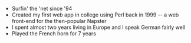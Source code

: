  * Surfin' the 'net since '94
 * Created my first web app in college using Perl back in 1999 -- a web front-end for the then-popular Napster
 * I spent almost two years living in Europe and I speak German fairly well
 * Played the French horn for 7 years